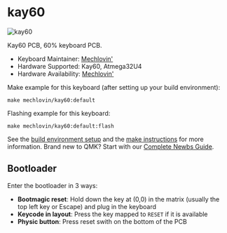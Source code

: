 # kay60

![kay60](https://i.imgur.com/FVg59LUl.png)

Kay60 PCB, 60% keyboard PCB.
* Keyboard Maintainer: [Mechlovin'](https://mechlovin.studio)
* Hardware Supported: Kay60, Atmega32U4
* Hardware Availability: [Mechlovin'](https://mechlovin.studio)

Make example for this keyboard (after setting up your build environment):

    make mechlovin/kay60:default

Flashing example for this keyboard:

    make mechlovin/kay60:default:flash

See the [build environment setup](https://docs.qmk.fm/#/getting_started_build_tools) and the [make instructions](https://docs.qmk.fm/#/getting_started_make_guide) for more information. Brand new to QMK? Start with our [Complete Newbs Guide](https://docs.qmk.fm/#/newbs).

## Bootloader

Enter the bootloader in 3 ways:

* **Bootmagic reset**: Hold down the key at (0,0) in the matrix (usually the top left key or Escape) and plug in the keyboard
* **Keycode in layout**: Press the key mapped to `RESET` if it is available
* **Physic button**: Press reset swith on the bottom of the PCB
